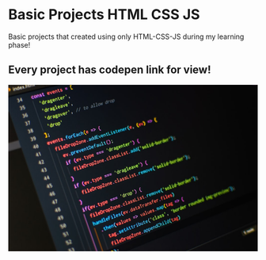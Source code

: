 # Basic Projects HTML CSS JS
 Basic projects that created using only HTML-CSS-JS during my learning phase!
 
## Every project has codepen link for view!

![Love Coding!](/img/photo-1537884944318-390069bb8665.jpeg)
